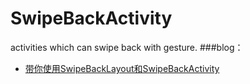 # SwipeBackActivity
activities which can swipe back with gesture.
###blog：
+ [带你使用SwipeBackLayout和SwipeBackActivity](http://www.jianshu.com/p/92b884d8471c)
